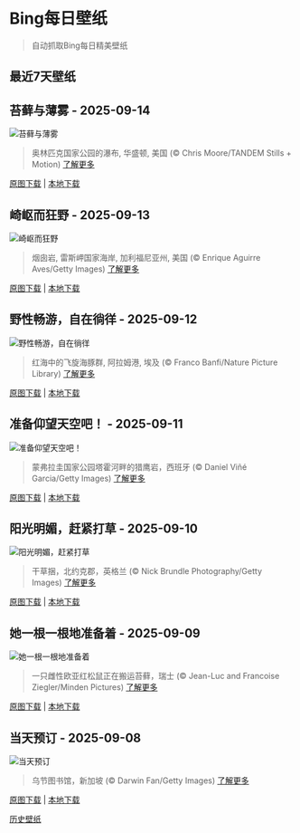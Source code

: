 # Bing每日壁纸

> 自动抓取Bing每日精美壁纸

## 最近7天壁纸

## 苔藓与薄雾 - 2025-09-14
![苔藓与薄雾](https://cn.bing.com/th?id=OHR.HohWaterfall_ZH-CN0297269806_UHD.jpg&rf=LaDigue_UHD.jpg&pid=hp&w=3840&h=2160&rs=1&c=4)

> 奥林匹克国家公园的瀑布, 华盛顿, 美国 (© Chris Moore/TANDEM Stills + Motion)
> [了解更多](https://www.bing.com/search?q=%E5%A5%A5%E6%9E%97%E5%8C%B9%E5%85%8B%E5%9B%BD%E5%AE%B6%E5%85%AC%E5%9B%AD+%E5%8D%8E%E7%9B%9B%E9%A1%BF&form=hpcapt&mkt=zh-cn)

[原图下载](https://cn.bing.com/th?id=OHR.HohWaterfall_ZH-CN0297269806_UHD.jpg&rf=LaDigue_UHD.jpg&pid=hp&w=3840&h=2160&rs=1&c=4) | [本地下载](images/2025/09/2025-09-14.jpg)



## 崎岖而狂野 - 2025-09-13
![崎岖而狂野](https://cn.bing.com/th?id=OHR.PointReyesSeashore_ZH-CN0076789582_UHD.jpg&rf=LaDigue_UHD.jpg&pid=hp&w=3840&h=2160&rs=1&c=4)

> 烟囱岩, 雷斯岬国家海岸, 加利福尼亚州, 美国 (© Enrique Aguirre Aves/Getty Images)
> [了解更多](https://www.bing.com/search?q=%E9%9B%B7%E6%96%AF%E5%B2%AC%E5%9B%BD%E5%AE%B6%E6%B5%B7%E5%B2%B8&form=hpcapt&mkt=zh-cn)

[原图下载](https://cn.bing.com/th?id=OHR.PointReyesSeashore_ZH-CN0076789582_UHD.jpg&rf=LaDigue_UHD.jpg&pid=hp&w=3840&h=2160&rs=1&c=4) | [本地下载](images/2025/09/2025-09-13.jpg)



## 野性畅游，自在徜徉 - 2025-09-12
![野性畅游，自在徜徉](https://cn.bing.com/th?id=OHR.SpinnerDolphins_ZH-CN9731341241_UHD.jpg&rf=LaDigue_UHD.jpg&pid=hp&w=3840&h=2160&rs=1&c=4)

> 红海中的飞旋海豚群, 阿拉姆港, 埃及 (© Franco Banfi/Nature Picture Library)
> [了解更多](https://www.bing.com/search?q=%E4%B8%96%E7%95%8C%E6%B5%B7%E8%B1%9A%E6%97%A5&form=hpcapt&mkt=zh-cn)

[原图下载](https://cn.bing.com/th?id=OHR.SpinnerDolphins_ZH-CN9731341241_UHD.jpg&rf=LaDigue_UHD.jpg&pid=hp&w=3840&h=2160&rs=1&c=4) | [本地下载](images/2025/09/2025-09-12.jpg)



## 准备仰望天空吧！ - 2025-09-11
![准备仰望天空吧！](https://cn.bing.com/th?id=OHR.ExtremaduraJamon_ZH-CN1559355133_UHD.jpg&rf=LaDigue_UHD.jpg&pid=hp&w=3840&h=2160&rs=1&c=4)

> 蒙弗拉圭国家公园塔霍河畔的猎鹰岩，西班牙 (© Daniel Viñé Garcia/Getty Images)
> [了解更多](https://www.bing.com/search?q=%E8%92%99%E5%BC%97%E6%8B%89%E5%9C%AD%E5%9B%BD%E5%AE%B6%E5%85%AC%E5%9B%AD&form=hpcapt&mkt=zh-cn)

[原图下载](https://cn.bing.com/th?id=OHR.ExtremaduraJamon_ZH-CN1559355133_UHD.jpg&rf=LaDigue_UHD.jpg&pid=hp&w=3840&h=2160&rs=1&c=4) | [本地下载](images/2025/09/2025-09-11.jpg)



## 阳光明媚，赶紧打草 - 2025-09-10
![阳光明媚，赶紧打草](https://cn.bing.com/th?id=OHR.YorkshireHay_ZH-CN9097986997_UHD.jpg&rf=LaDigue_UHD.jpg&pid=hp&w=3840&h=2160&rs=1&c=4)

> 干草捆，北约克郡，英格兰 (© Nick Brundle Photography/Getty Images)
> [了解更多](https://www.bing.com/search?q=%E8%8B%B1%E6%A0%BC%E5%85%B0%E7%BA%A6%E5%85%8B%E9%83%A1&form=hpcapt&mkt=zh-cn)

[原图下载](https://cn.bing.com/th?id=OHR.YorkshireHay_ZH-CN9097986997_UHD.jpg&rf=LaDigue_UHD.jpg&pid=hp&w=3840&h=2160&rs=1&c=4) | [本地下载](images/2025/09/2025-09-10.jpg)



## 她一根一根地准备着 - 2025-09-09
![她一根一根地准备着](https://cn.bing.com/th?id=OHR.SwissSquirrel_ZH-CN1499344455_UHD.jpg&rf=LaDigue_UHD.jpg&pid=hp&w=3840&h=2160&rs=1&c=4)

> 一只雌性欧亚红松鼠正在搬运苔藓，瑞士 (© Jean-Luc and Francoise Ziegler/Minden Pictures)
> [了解更多](https://www.bing.com/search?q=%E6%AC%A7%E4%BA%9A%E7%BA%A2%E6%9D%BE%E9%BC%A0&form=hpcapt&mkt=zh-cn)

[原图下载](https://cn.bing.com/th?id=OHR.SwissSquirrel_ZH-CN1499344455_UHD.jpg&rf=LaDigue_UHD.jpg&pid=hp&w=3840&h=2160&rs=1&c=4) | [本地下载](images/2025/09/2025-09-09.jpg)



## 当天预订 - 2025-09-08
![当天预订](https://cn.bing.com/th?id=OHR.OrchardLibrary_ZH-CN3578982798_UHD.jpg&rf=LaDigue_UHD.jpg&pid=hp&w=3840&h=2160&rs=1&c=4)

> 乌节图书馆，新加坡 (© Darwin Fan/Getty Images)
> [了解更多](https://www.bing.com/search?q=%E5%9B%BD%E9%99%85%E6%89%AB%E7%9B%B2%E6%97%A5&form=hpcapt&mkt=zh-cn)

[原图下载](https://cn.bing.com/th?id=OHR.OrchardLibrary_ZH-CN3578982798_UHD.jpg&rf=LaDigue_UHD.jpg&pid=hp&w=3840&h=2160&rs=1&c=4) | [本地下载](images/2025/09/2025-09-08.jpg)



[历史壁纸](images/)

